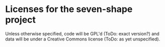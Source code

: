 Licenses for the seven-shape project
====================================

Unless otherwise specified, code will be GPL'd (ToDo: exact version?)
and data will be under a Creative Commons license (ToDo: as yet
unspecified).
